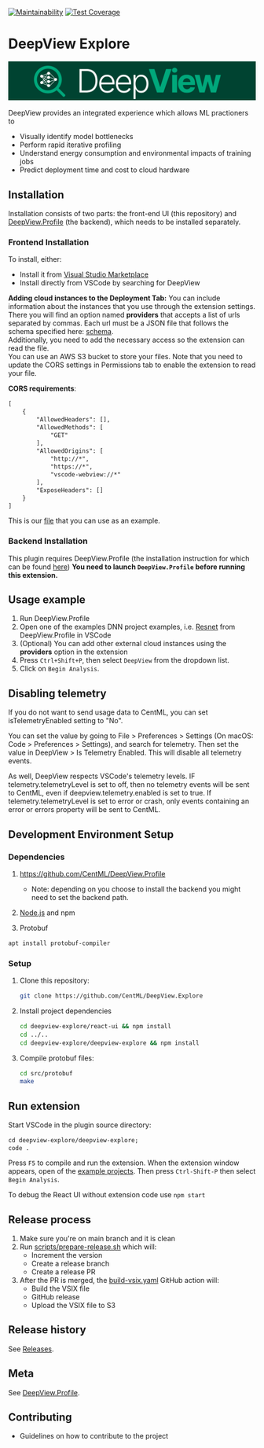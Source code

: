 [![Maintainability](https://api.codeclimate.com/v1/badges/0001287428a20bef03ad/maintainability)](https://codeclimate.com/github/CentML/DeepView.Explore/maintainability)
[![Test Coverage](https://api.codeclimate.com/v1/badges/0001287428a20bef03ad/test_coverage)](https://codeclimate.com/github/CentML/DeepView.Explore/test_coverage)

# DeepView Explore
![DeepView](https://raw.githubusercontent.com/CentML/DeepView.Explore/main/deepview-explore/react-ui/public/resources/deepview.png)

DeepView provides an integrated experience which allows ML practioners to
- Visually identify model bottlenecks
- Perform rapid iterative profiling
- Understand energy consumption and environmental impacts of training jobs
- Predict deployment time and cost to cloud hardware

## Installation
Installation consists of two parts: the front-end UI (this repository) and [DeepView.Profile](https://github.com/CentML/DeepView.Profile) (the backend), which needs to be installed separately.

### Frontend Installation
To install, either:
* Install it from [Visual Studio Marketplace](https://marketplace.visualstudio.com/items?itemName=CentML.deepview-explore)
* Install directly from VSCode by searching for DeepView

**Adding cloud instances to the Deployment Tab:** You can include information about the instances that you use through the extension settings. There you will find an option named **providers** that accepts a list of urls separated by commas. Each url must be a JSON file that follows the schema specified here: [schema](deepview-explore/react-ui/src/schema/CloudProvidersSchema.js).<br/>
Additionally, you need to add the necessary access so the extension can read the file.<br/>
You can use an AWS S3 bucket to store your files. Note that you need to update the CORS settings in Permissions tab to enable the extension to read your file.

**CORS requirements**:
```
[
    {
        "AllowedHeaders": [],
        "AllowedMethods": [
            "GET"
        ],
        "AllowedOrigins": [
            "http://*",
            "https://*",
            "vscode-webview://*"
        ],
        "ExposeHeaders": []
    }
]
```

This is our [file](https://deepview-explorer-public.s3.amazonaws.com/vscode-cloud-providers/providers.json) that you can use as an example.

### Backend Installation
This plugin requires DeepView.Profile (the installation instruction for which can be found [here](https://github.com/CentML/DeepView.Profile)) **You need to launch `DeepView.Profile` before running this extension.**

## Usage example
1. Run DeepView.Profile
2. Open one of the examples DNN project examples, i.e. [Resnet](https://github.com/CentML/DeepView.Profile/tree/main/examples/resnet) from DeepView.Profile in VSCode
3. (Optional) You can add other external cloud instances using the **providers** option in the extension
4. Press `Ctrl+Shift+P`, then select `DeepView` from the dropdown list.
5. Click on `Begin Analysis`.

## Disabling telemetry
If you do not want to send usage data to CentML, you can set isTelemetryEnabled setting to "No".

You can set the value by going to File > Preferences > Settings (On macOS: Code > Preferences > Settings), and search for telemetry. Then set the value in DeepView > Is Telemetry Enabled. This will disable all telemetry events.

As well, DeepView respects VSCode's telemetry levels. IF telemetry.telemetryLevel is set to off, then no telemetry events will be sent to CentML, even if deepview.telemetry.enabled is set to true. If telemetry.telemetryLevel is set to error or crash, only events containing an error or errors property will be sent to CentML.

## Development Environment Setup

### Dependencies
1. https://github.com/CentML/DeepView.Profile
   
   - Note: depending on you choose to install the backend you might need to set the backend path.
2. [Node.js](https://nodejs.org/en/) and npm
3. Protobuf
```bash
apt install protobuf-compiler
```

### Setup
1. Clone this repository:
   ```zsh
   git clone https://github.com/CentML/DeepView.Explore
   ```
1. Install project dependencies
   ```zsh
   cd deepview-explore/react-ui && npm install
   cd ../..
   cd deepview-explore/deepview-explore && npm install
   ```
1. Compile protobuf files:
   ```zsh
   cd src/protobuf
   make
   ```
## Run extension
Start VSCode in the plugin source directory:
```
cd deepview-explore/deepview-explore;
code .
```
Press `F5` to compile and run the extension. When the extension window appears, open of the [example projects](https://github.com/CentML/DeepView.Profile/tree/main/examples). Then press `Ctrl-Shift-P` then select `Begin Analysis`.

To debug the React UI without extension code use `npm start`

## Release process
1. Make sure you're on main branch and it is clean
2. Run [scripts/prepare-release.sh](tools/prepare-release.sh) which will:
    * Increment the version
    * Create a release branch
    * Create a release PR
1. After the PR is merged, the [build-vsix.yaml](.github/workflows/build-vsix.yaml) GitHub action will:
    * Build the VSIX file
    * GitHub release
    * Upload the VSIX file to S3

## Release history
See [Releases](https://github.com/CentML/DeepView.Explore/releases).

## Meta
See [DeepView.Profile](https://github.com/CentML/DeepView.Profile).

## Contributing
 - Guidelines on how to contribute to the project
